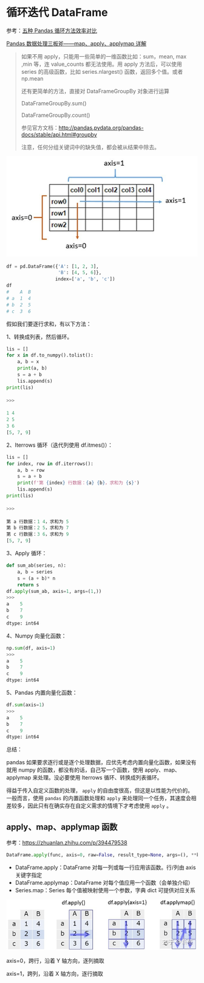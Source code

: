 # 循环迭代 DataFrame

参考：[五种 Pandas 循环方法效率对比](https://zhuanlan.zhihu.com/p/80880493)

[Pandas 数据处理三板斧——map、apply、applymap 详解](https://zhuanlan.zhihu.com/p/100064394)

> 如果不用 apply，只能用一些简单的一维函数比如：sum，mean, max ,min 等，连 value_counts 都无法使用。用 apply 方法后，可以使用 series 的高级函数，比如 series.nlargest() 函数，返回多个值。或者 np.mean
>
> 还有更简单的方法，直接对 DataFrameGroupBy 对象进行运算
>
> DataFrameGroupBy.sum()
>
> DataFrameGroupBy.count()
>
> 参见官方文档：<http://pandas.pydata.org/pandas-docs/stable/api.html#groupby>
>
> 注意，任何分组关键词中的缺失值，都会被从结果中除去。

![axis](img/axis.jpg)

```python
df = pd.DataFrame({'A': [1, 2, 3],
                   'B': [4, 5, 6]},
                  index=['a', 'b', 'c'])
df
#    A  B
# a  1  4
# b  2  5
# c  3  6
```

假如我们要逐行求和，有以下方法：

1、转换成列表，然后循环。

```python
lis = []
for x in df.to_numpy().tolist():
    a, b = x
    print(a, b)
    s = a + b
    lis.append(s)
print(lis)

>>>

1 4
2 5
3 6
[5, 7, 9]
```

2、Iterrows 循环（迭代列使用 df.itmes()）：

```python
lis = []
for index, row in df.iterrows():
    a, b = row
    s = a + b
    print(f'第 {index} 行数据：{a} {b}，求和为 {s}')
    lis.append(s)
print(lis)

>>>

第 a 行数据：1 4，求和为 5
第 b 行数据：2 5，求和为 7
第 c 行数据：3 6，求和为 9
[5, 7, 9]
```

3、Apply 循环：

```python
def sum_ab(series, n):
    a, b = series
    s = (a + b)* n
    return s
df.apply(sum_ab, axis=1, args=(1,))
>>>
a    5
b    7
c    9
dtype: int64
```

4、Numpy 向量化函数：

```python
np.sum(df, axis=1)
>>>
a    5
b    7
c    9
dtype: int64
```

5、Pandas 内置向量化函数：

```python
df.sum(axis=1)
>>>
a    5
b    7
c    9
dtype: int64
```

总结：

pandas 如果要求逐行或是逐个处理数据，应优先考虑内置向量化函数，如果没有就用 numpy 的函数，都没有的话，自己写一个函数，使用 apply、map、applymap 来处理。没必要使用 Iterrows 循环、转换成列表循环。

得益于传入自定义函数的处理， `apply` 的自由度很高，但这是以性能为代价的。一般而言，使用 `pandas` 的内置函数处理和 `apply` 来处理同一个任务，其速度会相差较多，因此只有在确实存在自定义需求的情境下才考虑使用 `apply` 。

## apply、map、applymap 函数

参考：<https://zhuanlan.zhihu.com/p/394479538>

```python
DataFrame.apply(func, axis=0, raw=False, result_type=None, args=(), **kwargs)
```

- DataFrame.apply：DataFrame 对每一列或每一行应用该函数。行/列由 axis 关键字指定
- DataFrame.applymap：DataFrame 对每个值应用一个函数（会单独介绍）
- Series.map：Series 每个值被映射使用一个参数，字典 dict 可提供对应关系

![pandas_apply_map](img/pandas_apply_map.jpg)

axis=0，跨行，沿着 Y 轴方向，逐列摘取

axis=1，跨列，沿着 X 轴方向，逐行摘取
